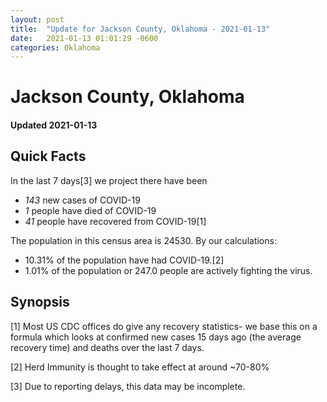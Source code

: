 ```yaml
---
layout: post
title:  "Update for Jackson County, Oklahoma - 2021-01-13"
date:   2021-01-13 01:01:29 -0600
categories: Oklahoma
---
```


# Jackson County, Oklahoma
#### Updated 2021-01-13

## Quick Facts

In the last 7 days[3] we project there have been
- *143* new cases of COVID-19
- *1* people have died of COVID-19
- *41* people have recovered from COVID-19[1]

The population in this census area is 24530. By our calculations:
- 10.31% of the population have had COVID-19.[2]
- 1.01% of the population or 247.0 people are actively fighting the virus.

## Synopsis




[1] Most US CDC offices do give any recovery statistics- we base this on a formula which looks at confirmed new cases
15 days ago (the average recovery time) and deaths over the last 7 days.

[2] Herd Immunity is thought to take effect at around ~70-80%

[3] Due to reporting delays, this data may be incomplete.
 
    